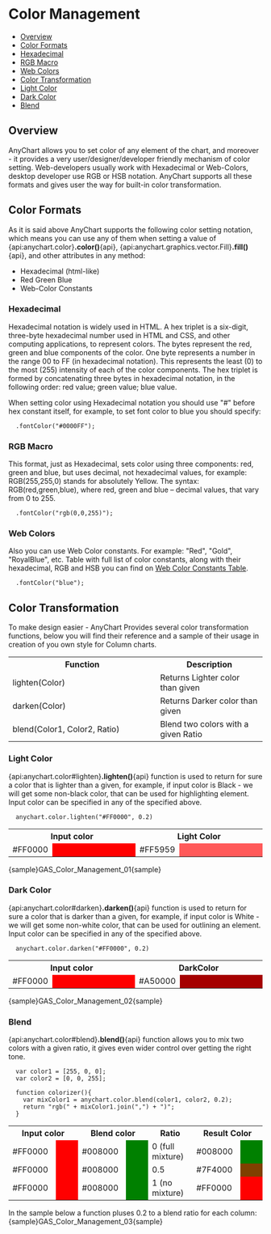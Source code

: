 # Color Management

* [Overview](#overview)
* [Color Formats](#color_formats)
 * [Hexadecimal](#hexadecimal)
 * [RGB Macro](#rgb_macro)
 * [Web Colors](#web_colors)
* [Color Transformation](#color_transformation)
 * [Light Color](#light_color)
 * [Dark Color](#dark_color)
 * [Blend](#blend)

## Overview

AnyChart allows you to set color of any element of the chart, and moreover - it provides a very user/designer/developer friendly mechanism of color setting. Web-developers usually work with Hexadecimal or Web-Colors, desktop developer use RGB or HSB notation. AnyChart supports all these formats and gives user the way for built-in color transformation.

## Color Formats

As it is said above AnyChart supports the following color setting notation, which means you can use any of them when setting a value of {api:anychart.color}**.color()**{api}, {api:anychart.graphics.vector.Fill}**.fill()**{api}, and other attributes in any method:

* Hexadecimal (html-like)
* Red Green Blue
* Web-Color Constants

### Hexadecimal

Hexadecimal notation is widely used in HTML. A hex triplet is a six-digit, three-byte hexadecimal number used in HTML and CSS, and other computing applications, to represent colors. The bytes represent the red, green and blue components of the color. One byte represents a number in the range 00 to FF (in hexadecimal notation). This represents the least (0) to the most (255) intensity of each of the color components. The hex triplet is formed by concatenating three bytes in hexadecimal notation, in the following order: red value; green value; blue value.
  
  
When setting color using Hexadecimal notation you should use "#" before hex constant itself, for example, to set font color to blue you should specify:

```
  .fontColor("#0000FF");
```

### RGB Macro

This format, just as Hexadecimal, sets color using three components: red, green and blue, but uses decimal, not hexadecimal values, for example: RGB(255,255,0) stands for absolutely Yellow. The syntax: RGB(red,green,blue), where red, green and blue – decimal values, that vary from 0 to 255.

```
  .fontColor("rgb(0,0,255)");
```

### Web Colors

Also you can use Web Color constants. For example: "Red", "Gold", "RoyalBlue", etc. Table with full list of color constants, along with their hexadecimal, RGB and HSB you can find on [Web Color Constants Table](Colors_Table).

```
  .fontColor("blue");
```

## Color Transformation

To make design easier - AnyChart Provides several color transformation functions, below you will find their reference and a sample of their usage in creation of you own style for Column charts.

<table class="dtTABLE">
<tbody>
<tr>
<th width="411">Function</th>
<th width="277">Description</th>
</tr>
<tr>
<td>lighten(Color)</td>
<td>Returns Lighter color than given </td>
</tr>
<tr>
<td>darken(Color)</td>
<td>Returns Darker color than given </td>
</tr>
<tr>
<td>blend(Color1, Color2, Ratio)</td>
<td>Blend two colors with a given Ratio</td>
</tr>
</tbody>
</table>

### Light Color

{api:anychart.color#lighten}**.lighten()**{api} function is used to return for sure a color that is lighter than a given, for example, if input color is Black - we will get some non-black color, that can be used for highlighting element. Input color can be specified in any of the specified above.

```
  anychart.color.lighten("#FF0000", 0.2)
```

<table width="700" class="dtTABLE">
<tbody>
<tr>
<th colspan="2"><b>Input color</b></th>
<th colspan="2">Light Color</th>
</tr>
<tr>
<td width="66">#FF0000</td>
<td width="270" bgcolor="#FF0000">&nbsp;</td>
<td width="66">#FF5959</td>
<td width="270" bgcolor="#FF5959">&nbsp;</td>
</tr>
</tbody>
</table>

{sample}GAS\_Color\_Management\_01{sample}

### Dark Color

{api:anychart.color#darken}**.darken()**{api} function is used to return for sure a color that is darker than a given, for example, if input color is White - we will get some non-white color, that can be used for outlining an element. Input color can be specified in any of the specified above.

```
  anychart.color.darken("#FF0000", 0.2)
```

<table width="700" class="dtTABLE">
<tbody>
<tr>
<th colspan="2">Input color</th>
<th colspan="2">DarkColor</th>
</tr>
<tr>
<td width="66">#FF0000</td>
<td width="270" bgcolor="#FF0000">&nbsp;</td>
<td width="66">#A50000</td>
<td width="270" bgcolor="#A50000">&nbsp;</td>
</tr>
</tbody>
</table>

{sample}GAS\_Color\_Management\_02{sample}

### Blend

{api:anychart.color#blend}**.blend()**{api} function allows you to mix two colors with a given ratio, it gives even wider control over getting the right tone.

```
  var color1 = [255, 0, 0];
  var color2 = [0, 0, 255];

  function colorizer(){
    var mixColor1 = anychart.color.blend(color1, color2, 0.2);
    return "rgb(" + mixColor1.join(",") + ")";
  }
```

<table width="700" class="dtTABLE">
<tbody><tr>
<th colspan="2">Input color</th>
<th colspan="2">Blend color</th>
<th>Ratio</th>
<th colspan="2">Result Color</th>
</tr>
<tr>
<td width="100">#FF0000</td>
<td width="100" bgcolor="#FF0000">&nbsp;</td>
<td width="100">#008000</td>
<td width="100" bgcolor="#008000">&nbsp;</td>
<td width="100">0 (full mixture) </td>
<td width="100">#008000</td>
<td width="100" bgcolor="#008000">&nbsp;</td>
</tr>
<tr>
<td>#FF0000</td>
<td bgcolor="#FF0000">&nbsp;</td>
<td>#008000</td>
<td bgcolor="#008000">&nbsp;</td>
<td>0.5 </td>
<td>#7F4000</td>
<td bgcolor="#7F4000">&nbsp;</td>
</tr>
<tr>
<td>#FF0000</td>
<td bgcolor="#FF0000">&nbsp;</td>
<td>#008000</td>
<td bgcolor="#008000">&nbsp;</td>
<td>1 (no mixture) </td>
<td>#FF0000</td>
<td bgcolor="#FF0000">&nbsp;</td>
</tr>
</tbody></table>
	 
In the sample below a function pluses 0.2 to a blend ratio for each column:
{sample}GAS\_Color\_Management\_03{sample}
